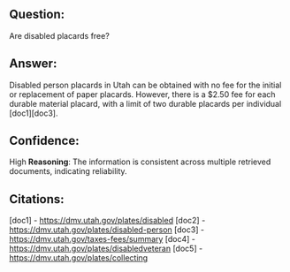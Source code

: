 ## Question:
Are disabled placards free?

## Answer:
Disabled person placards in Utah can be obtained with no fee for the initial or replacement of paper placards. However, there is a $2.50 fee for each durable material placard, with a limit of two durable placards per individual [doc1][doc3].

## Confidence:
High
**Reasoning**: The information is consistent across multiple retrieved documents, indicating reliability.

## Citations:
[doc1] - https://dmv.utah.gov/plates/disabled
[doc2] - https://dmv.utah.gov/plates/disabled-person
[doc3] - https://dmv.utah.gov/taxes-fees/summary
[doc4] - https://dmv.utah.gov/plates/disabledveteran
[doc5] - https://dmv.utah.gov/plates/collecting
